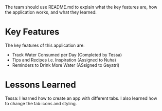 The team should use README.md to explain what the key features are, how the application works, and what they learned. 

# Key Features
The key features of this application are:
- Track Water Consumed per Day (Completed by Tessa)
- Tips and Recipes i.e. Inspiration (Assigned to Nuha)
- Reminders to Drink More Water (ASsigned to Gayatri)

# Lessons Learned
Tessa: I learned how to create an app with different tabs. I also learned how to change the tab icons and styling.
